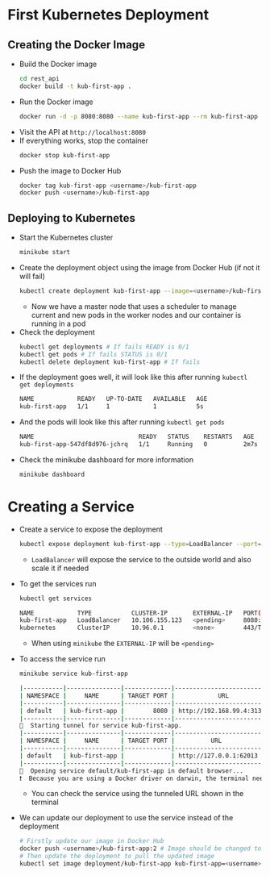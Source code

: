 # First Kubernetes Deployment

## Creating the Docker Image

- Build the Docker image
  ```bash
  cd rest_api
  docker build -t kub-first-app .
  ```
- Run the Docker image
  ```bash
  docker run -d -p 8080:8080 --name kub-first-app --rm kub-first-app
  ```
- Visit the API at `http://localhost:8080`
- If everything works, stop the container
  ```bash
  docker stop kub-first-app
  ```
- Push the image to Docker Hub
  ```bash
  docker tag kub-first-app <username>/kub-first-app
  docker push <username>/kub-first-app
  ```

## Deploying to Kubernetes

- Start the Kubernetes cluster
  ```bash
  minikube start
  ```
- Create the deployment object using the image from Docker Hub (if not it will fail)
  ```bash
  kubectl create deployment kub-first-app --image=<username>/kub-first-app
  ```
  - Now we have a master node that uses a scheduler to manage current and new pods in the worker nodes and our container is running in a pod
- Check the deployment
  ```bash
  kubectl get deployments # If fails READY is 0/1
  kubectl get pods # If fails STATUS is 0/1
  kubectl delete deployment kub-first-app # If fails
  ```
- If the deployment goes well, it will look like this after running `kubectl get deployments`
  ```bash
  NAME            READY   UP-TO-DATE   AVAILABLE   AGE
  kub-first-app   1/1     1            1           5s
  ```
- And the pods will look like this after running `kubectl get pods`
  ```bash
  NAME                             READY   STATUS    RESTARTS   AGE
  kub-first-app-547df8d976-jchrq   1/1     Running   0          2m7s
  ```
- Check the minikube dashboard for more information
  ```bash
  minikube dashboard
  ```

# Creating a Service

- Create a service to expose the deployment
  ```bash
  kubectl expose deployment kub-first-app --type=LoadBalancer --port=8080
  ```
  - `LoadBalancer` will expose the service to the outside world and also scale it if needed
- To get the services run

  ```bash
  kubectl get services

  NAME            TYPE           CLUSTER-IP       EXTERNAL-IP   PORT(S)          AGE
  kub-first-app   LoadBalancer   10.106.155.123   <pending>     8080:31564/TCP   45s
  kubernetes      ClusterIP      10.96.0.1        <none>        443/TCP          8d
  ```

  - When using `minikube` the `EXTERNAL-IP` will be `<pending>`

- To access the service run

  ```bash
  minikube service kub-first-app

  |-----------|---------------|-------------|---------------------------|
  | NAMESPACE |     NAME      | TARGET PORT |            URL            |
  |-----------|---------------|-------------|---------------------------|
  | default   | kub-first-app |        8080 | http://192.168.99.4:31321 |
  |-----------|---------------|-------------|---------------------------|
  🏃  Starting tunnel for service kub-first-app.
  |-----------|---------------|-------------|------------------------|
  | NAMESPACE |     NAME      | TARGET PORT |          URL           |
  |-----------|---------------|-------------|------------------------|
  | default   | kub-first-app |             | http://127.0.0.1:62013 |
  |-----------|---------------|-------------|------------------------|
  🎉  Opening service default/kub-first-app in default browser...
  ❗  Because you are using a Docker driver on darwin, the terminal needs to be open to run it.
  ```

  - You can check the service using the tunneled URL shown in the terminal

- We can update our deployment to use the service instead of the deployment
  ```bash
  # Firstly update our image in Docker Hub
  docker push <username>/kub-first-app:2 # Image should be changed to successfully update the deployment
  # Then update the deployment to pull the updated image
  kubectl set image deployment/kub-first-app kub-first-app=<username>/kub-first-app:2
  ```
